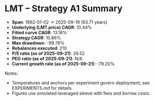 # LMT – Strategy A1 Summary

- **Span**: 1962-01-02 → 2025-09-19 (63.71 years)
- **Underlying (LMT price) CAGR**: 10.44%
- **Fitted curve CAGR**: 13.18%
- **Strategy CAGR**: 10.86%
- **Max drawdown**: -99.76%
- **Rebalances executed**: 210
- **P/E ratio (as of 2025-09-21)**: 26.52
- **PEG ratio (as of 2025-09-21)**: N/A
- **Current growth rate (as of 2025-09-21)**: -79.20%

Notes:

- Temperatures and anchors per experiment govern deployment; see EXPERIMENTS.md for details.
- Figures use simulated leveraged sleeve with fees and borrow costs.

